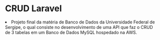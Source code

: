 <h1>CRUD Laravel</h1>
<li>Projeto final da matéria de Banco de Dados da Universidade Federal de Sergipe, o qual consiste no desenvolvimento de uma API que faz o CRUD de 3 tabelas em um Banco de Dados MySQL hospedado na AWS.
</li> 
